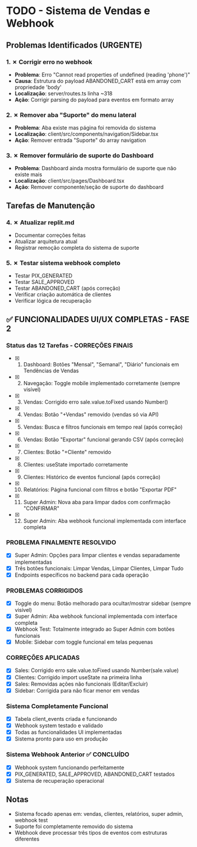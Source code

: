 # TODO - Sistema de Vendas e Webhook

## Problemas Identificados (URGENTE)

### 1. ✗ Corrigir erro no webhook
- **Problema**: Erro "Cannot read properties of undefined (reading 'phone')" 
- **Causa**: Estrutura do payload ABANDONED_CART está em array com propriedade 'body'
- **Localização**: server/routes.ts linha ~318
- **Ação**: Corrigir parsing do payload para eventos em formato array

### 2. ✗ Remover aba "Suporte" do menu lateral
- **Problema**: Aba existe mas página foi removida do sistema
- **Localização**: client/src/components/navigation/Sidebar.tsx
- **Ação**: Remover entrada "Suporte" do array navigation

### 3. ✗ Remover formulário de suporte do Dashboard
- **Problema**: Dashboard ainda mostra formulário de suporte que não existe mais
- **Localização**: client/src/pages/Dashboard.tsx
- **Ação**: Remover componente/seção de suporte do dashboard

## Tarefas de Manutenção

### 4. ✗ Atualizar replit.md
- Documentar correções feitas
- Atualizar arquitetura atual
- Registrar remoção completa do sistema de suporte

### 5. ✗ Testar sistema webhook completo
- Testar PIX_GENERATED
- Testar SALE_APPROVED 
- Testar ABANDONED_CART (após correção)
- Verificar criação automática de clientes
- Verificar lógica de recuperação

## ✅ FUNCIONALIDADES UI/UX COMPLETAS - FASE 2

### Status das 12 Tarefas - CORREÇÕES FINAIS
- [x] 1. Dashboard: Botões "Mensal", "Semanal", "Diário" funcionais em Tendências de Vendas
- [x] 2. Navegação: Toggle mobile implementado corretamente (sempre visível)
- [x] 3. Vendas: Corrigido erro sale.value.toFixed usando Number()
- [x] 4. Vendas: Botão "+Vendas" removido (vendas só via API)
- [x] 5. Vendas: Busca e filtros funcionais em tempo real (após correção)
- [x] 6. Vendas: Botão "Exportar" funcional gerando CSV (após correção)
- [x] 7. Clientes: Botão "+Cliente" removido
- [x] 8. Clientes: useState importado corretamente
- [x] 9. Clientes: Histórico de eventos funcional (após correção)
- [x] 10. Relatórios: Página funcional com filtros e botão "Exportar PDF"
- [x] 11. Super Admin: Nova aba para limpar dados com confirmação "CONFIRMAR"
- [x] 12. Super Admin: Aba webhook funcional implementada com interface completa

### PROBLEMA FINALMENTE RESOLVIDO
- [x] Super Admin: Opções para limpar clientes e vendas separadamente implementadas
- [x] Três botões funcionais: Limpar Vendas, Limpar Clientes, Limpar Tudo
- [x] Endpoints específicos no backend para cada operação

### PROBLEMAS CORRIGIDOS
- [x] Toggle do menu: Botão melhorado para ocultar/mostrar sidebar (sempre visível)
- [x] Super Admin: Aba webhook funcional implementada com interface completa
- [x] Webhook Test: Totalmente integrado ao Super Admin com botões funcionais
- [x] Mobile: Sidebar com toggle funcional em telas pequenas

### CORREÇÕES APLICADAS
- [x] Sales: Corrigido erro sale.value.toFixed usando Number(sale.value)
- [x] Clientes: Corrigido import useState na primeira linha
- [x] Sales: Removidas ações não funcionais (Editar/Excluir)
- [x] Sidebar: Corrigida para não ficar menor em vendas

### Sistema Completamente Funcional
- [x] Tabela client_events criada e funcionando
- [x] Webhook system testado e validado
- [x] Todas as funcionalidades UI implementadas
- [x] Sistema pronto para uso em produção

### Sistema Webhook Anterior ✅ CONCLUÍDO
- [x] Webhook system funcionando perfeitamente 
- [x] PIX_GENERATED, SALE_APPROVED, ABANDONED_CART testados
- [x] Sistema de recuperação operacional

## Notas
- Sistema focado apenas em: vendas, clientes, relatórios, super admin, webhook test
- Suporte foi completamente removido do sistema
- Webhook deve processar três tipos de eventos com estruturas diferentes